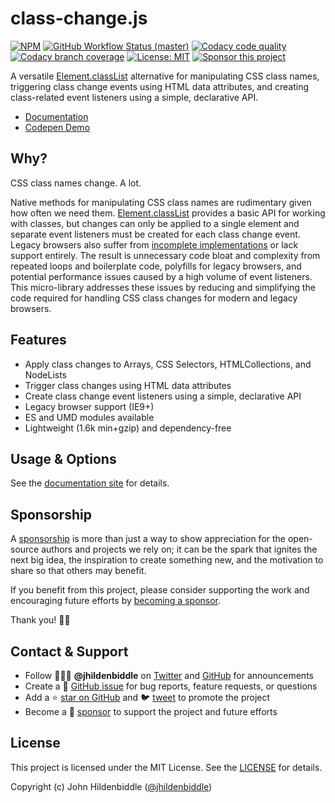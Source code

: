 # class-change.js

[![NPM](https://img.shields.io/npm/v/class-change.svg?style=flat-square)](https://www.npmjs.com/package/class-change)
[![GitHub Workflow Status (master)](https://img.shields.io/github/workflow/status/jhildenbiddle/class-change/Build%20&%20Test/master?label=checks&style=flat-square)](https://github.com/jhildenbiddle/get-css-data/actions?query=branch%3Amaster+)
[![Codacy code quality](https://img.shields.io/codacy/grade/d656ba140a6e488ab9db2f33183f760e/master?style=flat-square)](https://app.codacy.com/gh/jhildenbiddle/class-change/dashboard?branch=master)
[![Codacy branch coverage](https://img.shields.io/codacy/coverage/d656ba140a6e488ab9db2f33183f760e/master?style=flat-square)](https://app.codacy.com/gh/jhildenbiddle/class-change/dashboard?branch=master)
[![License: MIT](https://img.shields.io/badge/License-MIT-yellow.svg?style=flat-square)](https://github.com/jhildenbiddle/class-change/blob/master/LICENSE)
[![Sponsor this project](https://img.shields.io/static/v1?style=flat-square&label=Sponsor&message=%E2%9D%A4&logo=GitHub&color=%23fe8e86)](https://github.com/sponsors/jhildenbiddle)

A versatile [Element.classList](https://developer.mozilla.org/en/DOM/element.classList) alternative for manipulating CSS class names, triggering class change events using HTML data attributes, and creating class-related event listeners using a simple, declarative API.

- [Documentation](https://jhildenbiddle.github.io/class-change)
- [Codepen Demo](https://codepen.io/jhildenbiddle/pen/wvmYVML)

## Why?

CSS class names change. A lot.

Native methods for manipulating CSS class names are rudimentary given how often we need them. [Element.classList](https://developer.mozilla.org/en/DOM/element.classList) provides a basic API for working with classes, but changes can only be applied to a single element and separate event listeners must be created for each class change event. Legacy browsers also suffer from [incomplete implementations](http://caniuse.com/#feat=classlist) or lack support entirely. The result is unnecessary code bloat and complexity from repeated loops and boilerplate code, polyfills for legacy browsers, and potential performance issues caused by a high volume of event listeners. This micro-library addresses these issues by reducing and simplifying the code required for handling CSS class changes for modern and legacy browsers.

## Features

- Apply class changes to Arrays, CSS Selectors, HTMLCollections, and NodeLists
- Trigger class changes using HTML data attributes
- Create class change event listeners using a simple, declarative API
- Legacy browser support (IE9+)
- ES and UMD modules available
- Lightweight (1.6k min+gzip) and dependency-free

## Usage & Options

See the [documentation site](https://jhildenbiddle.github.io/class-change/) for details.

## Sponsorship

A [sponsorship](https://github.com/sponsors/jhildenbiddle) is more than just a way to show appreciation for the open-source authors and projects we rely on; it can be the spark that ignites the next big idea, the inspiration to create something new, and the motivation to share so that others may benefit.

If you benefit from this project, please consider supporting the work and encouraging future efforts by [becoming a sponsor](https://github.com/sponsors/jhildenbiddle).

Thank you! 🙏🏻

## Contact & Support

- Follow 👨🏻‍💻 **@jhildenbiddle** on [Twitter](https://twitter.com/jhildenbiddle) and [GitHub](https://github.com/jhildenbiddle) for announcements
- Create a 💬 [GitHub issue](https://github.com/jhildenbiddle/class-change/issues) for bug reports, feature requests, or questions
- Add a ⭐️ [star on GitHub](https://github.com/jhildenbiddle/class-change) and 🐦 [tweet](https://twitter.com/intent/tweet?url=https%3A%2F%2Fgithub.com%2Fjhildenbiddle%2Fclass-change&hashtags=css,developers,frontend,javascript) to promote the project
- Become a 💖 [sponsor](https://github.com/sponsors/jhildenbiddle) to support the project and future efforts

## License

This project is licensed under the MIT License. See the [LICENSE](https://github.com/jhildenbiddle/class-change/blob/master/LICENSE) for details.

Copyright (c) John Hildenbiddle ([@jhildenbiddle](https://twitter.com/jhildenbiddle))

